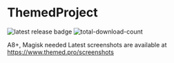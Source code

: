 # ThemedProject
![latest release badge](https://img.shields.io/github/v/release/Osanosa/ThemedProject?sort=semver)
![total-download-count](https://img.shields.io/github/downloads/Osanosa/ThemedProject/total?color=brightgreen)

A8+, Magisk needed
Latest screenshots are available at https://www.themed.pro/screenshots
